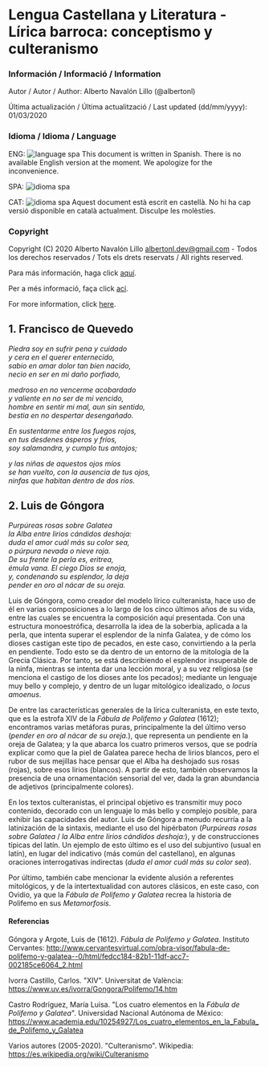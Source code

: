 # Lengua Castellana y Literatura - Lírica barroca: conceptismo y culteranismo

### Información / Informació / Information

Autor / Autor / Author: Alberto Navalón Lillo (@albertonl)

Última actualización / Última actualització / Last updated (dd/mm/yyyy): 01/03/2020

### Idioma / Idioma / Language

ENG: ![language spa](https://img.shields.io/badge/language-spa-orange.svg) This document is written in Spanish. There is no available English version at the moment. We apologize for the inconvenience.

SPA: ![idioma spa](https://img.shields.io/badge/idioma-spa-orange.svg)

CAT: ![idioma spa](https://img.shields.io/badge/idioma-spa-orange.svg) Aquest document està escrit en castellà. No hi ha cap versió disponible en català actualment. Disculpe les molèsties.

### Copyright

Copyright (C) 2020 Alberto Navalón Lillo <albertonl.dev@gmail.com> - Todos los derechos reservados / Tots els drets reservats / All rights reserved.

Para más información, haga click [aquí](https://github.com/albertonl/ies/blob/master/COPYRIGHT-spa).

Per a més informació, faça click [ací](https://github.com/albertonl/ies/blob/master/COPYRIGHT-cat).

For more information, click [here](https://github.com/albertonl/ies/blob/master/COPYRIGHT).

## 1. Francisco de Quevedo

_Piedra soy en sufrir pena y cuidado_<br/>
_y cera en el querer enternecido,_<br/>
_sabio en amar dolor tan bien nacido,_<br/>
_necio en ser en mi daño porfiado,_

_medroso en no vencerme acobardado_<br/>
_y valiente en no ser de mí vencido,_<br/>
_hombre en sentir mi mal, aun sin sentido,_<br/>
_bestia en no despertar desengañado._

_En sustentarme entre los fuegos rojos,_<br/>
_en tus desdenes ásperos y fríos,_<br/>
_soy salamandra, y cumplo tus antojos;_

_y las niñas de aquestos ojos míos_<br/>
_se han vuelto, con la ausencia de tus ojos,_<br/>
_ninfas que habitan dentro de dos ríos._

## 2. Luis de Góngora

_Purpúreas rosas sobre Galatea_<br/>
_la Alba entre lirios cándidos deshoja:_<br/>
_duda el amor cuál más su color sea,_<br/>
_o púrpura nevada o nieve roja._<br/>
_De su frente la perla es, eritrea,_<br/>
_émula vana. El ciego Dios se enoja,_<br/>
_y, condenando su esplendor, la deja_<br/>
_pender en oro al nácar de su oreja._

Luis de Góngora, como creador del modelo lírico culteranista, hace uso de él en varias composiciones a lo largo de los cinco últimos años de su vida, entre las cuales se encuentra la composición aquí presentada. Con una estructura monoestrófica, desarrolla la idea de la soberbia, aplicada a la perla, que intenta superar el esplendor de la ninfa Galatea, y de cómo los dioses castigan este tipo de pecados, en este caso, convirtiendo a la perla en pendiente. Todo esto se da dentro de un entorno de la mitología de la Grecia Clásica. Por tanto, se está describiendo el esplendor insuperable de la ninfa, mientras se intenta dar una lección moral, y a su vez religiosa (se menciona el castigo de los dioses ante los pecados); mediante un lenguaje muy bello y complejo, y dentro de un lugar mitológico idealizado, o _locus amoenus_.

De entre las características generales de la lírica culteranista, en este texto, que es la estrofa XIV de la _Fábula de Polifemo y Galatea_ (1612); encontramos varias metáforas puras, principalmente la del último verso (_pender en oro al nácar de su oreja._), que representa un pendiente en la oreja de Galatea; y la que abarca los cuatro primeros versos, que se podría explicar como que la piel de Galatea parece hecha de lirios blancos, pero el rubor de sus mejillas hace pensar que el Alba ha deshojado sus rosas (rojas), sobre esos lirios (blancos). A partir de esto, también observamos la presencia de una ornamentación sensorial del ver, dada la gran abundancia de adjetivos (principalmente colores).

En los textos culteranistas, el principal objetivo es transmitir muy poco contenido, decorado con un lenguaje lo más bello y complejo posible, para exhibir las capacidades del autor. Luis de Góngora a menudo recurría a la latinización de la sintaxis, mediante el uso del hipérbaton (_Purpúreas rosas sobre Galatea_ / _la Alba entre lirios cándidos deshoja:_), y de construcciones típicas del latín. Un ejemplo de esto último es el uso del subjuntivo (usual en latín), en lugar del indicativo (más común del castellano), en algunas oraciones interrogativas indirectas (_duda el amor cuál más su color sea_).

Por último, también cabe mencionar la evidente alusión a referentes mitológicos, y de la intertextualidad con autores clásicos, en este caso, con Ovidio, ya que la _Fábula de Polifemo y Galatea_ recrea la historia de Polifemo en sus _Metamorfosis_.

#### Referencias

Góngora y Argote, Luis de (1612). _Fábula de Polifemo y Galatea_. Instituto Cervantes: http://www.cervantesvirtual.com/obra-visor/fabula-de-polifemo-y-galatea--0/html/fedcc184-82b1-11df-acc7-002185ce6064_2.html

Ivorra Castillo, Carlos. "XIV". Universitat de València: https://www.uv.es/ivorra/Gongora/Polifemo/14.htm

Castro Rodríguez, María Luisa. "Los cuatro elementos en la _Fábula de Polifemo y Galatea_". Universidad Nacional Autónoma de México: https://www.academia.edu/10254927/Los_cuatro_elementos_en_la_Fabula_de_Polifemo_y_Galatea

Varios autores (2005-2020). "Culteranismo". Wikipedia: https://es.wikipedia.org/wiki/Culteranismo
